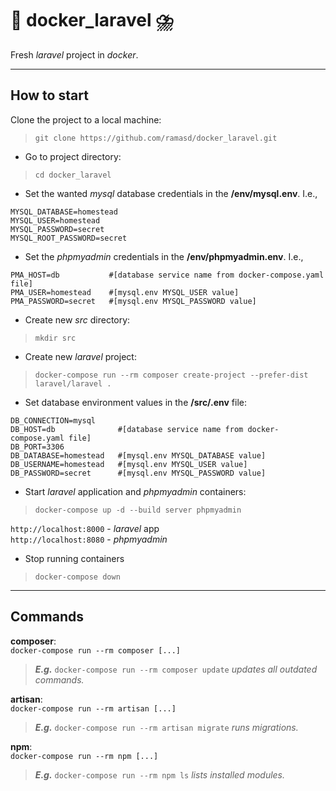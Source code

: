# :rainbow: docker_laravel :cloud_with_lightning_and_rain:
Fresh *laravel* project in *docker*.

---

## How to start

Clone the project to a local machine:
>`git clone https://github.com/ramasd/docker_laravel.git`

- Go to project directory:
>`cd docker_laravel`

- Set the wanted *mysql* database credentials in the **/env/mysql.env**. I.e.,
```
MYSQL_DATABASE=homestead
MYSQL_USER=homestead
MYSQL_PASSWORD=secret
MYSQL_ROOT_PASSWORD=secret
```
- Set the *phpmyadmin* credentials in the **/env/phpmyadmin.env**. I.e.,
```
PMA_HOST=db           #[database service name from docker-compose.yaml file]
PMA_USER=homestead    #[mysql.env MYSQL_USER value]
PMA_PASSWORD=secret   #[mysql.env MYSQL_PASSWORD value]
```


- Create new *src* directory:
>`mkdir src`

- Create new *laravel* project:
>`docker-compose run --rm composer create-project --prefer-dist laravel/laravel .`

- Set database environment values in the **/src/.env** file:
```
DB_CONNECTION=mysql
DB_HOST=db              #[database service name from docker-compose.yaml file]
DB_PORT=3306
DB_DATABASE=homestead   #[mysql.env MYSQL_DATABASE value]
DB_USERNAME=homestead   #[mysql.env MYSQL_USER value]
DB_PASSWORD=secret      #[mysql.env MYSQL_PASSWORD value]
```

- Start *laravel* application and *phpmyadmin* containers:
>`docker-compose up -d --build server phpmyadmin`

`http://localhost:8000` - *laravel* app <br />
`http://localhost:8080` - *phpmyadmin*

- Stop running containers
>`docker-compose down`

---

## Commands

**composer**:<br />
`docker-compose run --rm composer [...]`
>**_E.g._** `docker-compose run --rm composer update` *updates all outdated commands.*

**artisan**:<br />
`docker-compose run --rm artisan [...]`
>**_E.g._** `docker-compose run --rm artisan migrate` *runs migrations.*

**npm**:<br />
`docker-compose run --rm npm [...]`
>**_E.g._** `docker-compose run --rm npm ls` *lists installed modules.*
